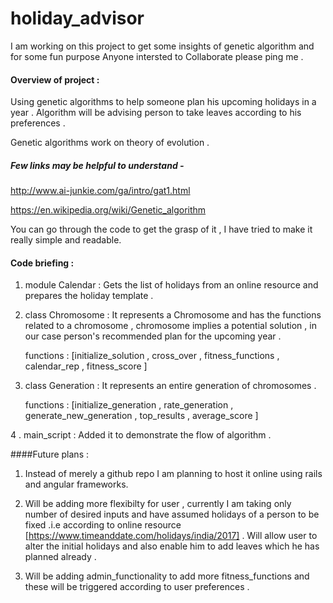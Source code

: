 # holiday_advisor

I am working on this project to get some insights of genetic algorithm and  for some fun purpose
Anyone intersted to Collaborate please ping me .

#### Overview of project :
  Using genetic algorithms to help someone plan his upcoming holidays in a year . 
  Algorithm will be advising person to take leaves according to his preferences . 

Genetic algorithms work on theory of evolution .

#####  Few links may be helpful to understand - 

  http://www.ai-junkie.com/ga/intro/gat1.html

  https://en.wikipedia.org/wiki/Genetic_algorithm


You can go through the code to get the grasp of it , I have tried to make it really simple and readable.


#### Code briefing : 
  
 1. module Calendar :  Gets the list of holidays from an online resource and prepares the holiday template .

 2. class Chromosome : It represents a Chromosome and has the functions related to a chromosome , chromosome implies a potential solution , in our case person's recommended plan for the upcoming year . 

    functions  : [initialize_solution , cross_over , fitness_functions , calendar_rep , fitness_score ]


  3. class Generation : It represents an entire generation of chromosomes .

     functions : [initialize_generation , rate_generation , generate_new_generation , top_results , average_score ]

  4 . main_script : Added it to demonstrate the flow of algorithm .


####Future plans :

1. Instead of merely a github repo I am planning to host it online using rails and angular frameworks.

2. Will be adding more flexibilty for user , currently I am taking only number of desired inputs and have assumed holidays of a person to be fixed .i.e according to online resource [https://www.timeanddate.com/holidays/india/2017]  .
Will allow user to alter the initial holidays and also enable him to add leaves which he has planned already .

3. Will be adding admin_functionality to add more fitness_functions and these will be triggered according to user preferences .


